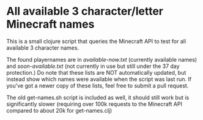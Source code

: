 All available 3 character/letter Minecraft names
=====

This is a small clojure script that queries the Minecraft API to test for all available 3 character names.

The found playernames are in *available-now.txt* (currently available names) and *soon-available.txt* (not currently in use but still under the 37 day protection.) Do note that these lists are NOT automatically updated, but instead show which names were available when the script was last run. If you've got a newer copy of these lists, feel free to submit a pull request.

The old get-names.sh script is included as well, it should still work but is significantly slower (requiring over 100k requests to the Minecraft API compared to about 20k for get-names.clj)
